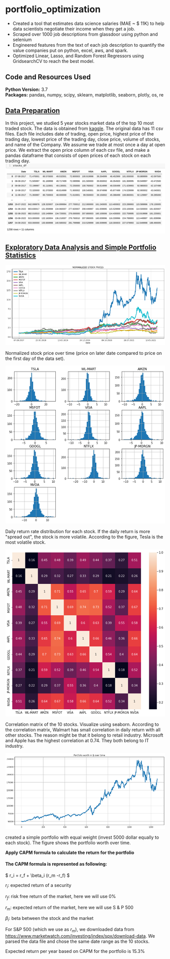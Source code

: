 # portfolio_optimization
* Created a tool that estimates data science salaries (MAE ~ $ 11K) to help data scientists negotiate their income when they get a job.
* Scraped over 1000 job descriptions from glassdoor using python and selenium
* Engineered features from the text of each job description to quantify the value companies put on python, excel, aws, and spark. 
* Optimized Linear, Lasso, and Random Forest Regressors using GridsearchCV to reach the best model. 

## Code and Resources Used 
**Python Version:** 3.7  
**Packages:** pandas, numpy, scipy, sklearn, matplotlib, seaborn, plotly, os, re

## [Data Preparation](https://github.com/XYU1204/portfolio_optimization/blob/main/data_cleaning_processing.ipynb) 
In this project, we studied 5 year stocks market data of the top 10 most traded stock. The data is obtained from [kaggle](https://www.kaggle.com/datasets/mdwaquarazam/stock-price-history-top-10-companies). The original data has 11 csv files. Each file includes date of trading,	open price, highest price of the trading day,	lowest price of the trading day, close price,	volume of stocks, and name of the Company. We assume we trade at most once a day at open price. We extract the open price column of each csv file, and make a pandas dataframe that consists of open prices of each stock on each trading day.
![alt text](https://github.com/XYU1204/portfolio_optimization/blob/main/stocks_df.png)

## [Exploratory Data Analysis and Simple Portfolio Statistics](https://github.com/XYU1204/portfolio_optimization/blob/main/EDA_and_simple_portfolio_allocation.ipynb)
![alt text](https://github.com/XYU1204/portfolio_optimization/blob/main/all_stocks_normalized.png "Normalized stock price over time")

Normalized stock price over time (price on later date compared to price on the first day of the data set).


![alt text](https://github.com/XYU1204/portfolio_optimization/blob/main/daily_return_frequency.png "daily return distribution")

Daily return rate distribution for each stock. If the daily return is more "spread out", the stock is more volatile. According to the figure, Tesla is the most volatile stock.


![alt text](https://github.com/XYU1204/portfolio_optimization/blob/main/correlation_matrix.png "correlation matrix")

Correlation matrix of the 10 stocks. Visualize using seaborn. According to the correlation matrix, Walmart has small correlation in daily return with all other stocks. The reason might be that it belong to retail industry. Microsoft and Apple has the highest correlation at 0.74. They both belong to IT industry.

![alt text](https://github.com/XYU1204/portfolio_optimization/blob/main/portfolio_worth_over_time.png "Simple portfolio with equal weights")

created a simple portfolio with equal weight (invest 5000 dollar equally to each stock). The figure shows the portfolio worth over time.

**Apply CAPM formula to calculate the return for the portfolio**  

#### The CAPM formula is represented as following: ####

 $ r_i = r_f + \beta_i (r_m -r_f) $
 
 $r_i$: expected return of a security
 
 $r_f$: risk free return of the market, here we will use 0%
 
 $r_m$: expected return of the market, here we will use S & P 500
 
 $\beta_i$: beta between the stock and the market
 
For S&P 500 (which we use as $r_m$), we downloaded data from https://www.marketwatch.com/investing/index/spx/download-data. We parsed the data file and chose the same date range as the 10 stocks.

Expected return per year based on CAPM for the portfolio is 15.3%
